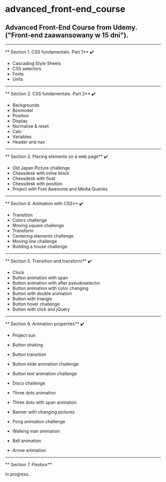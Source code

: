 # advanced_front-end_course
## Advanced Front-End Course from Udemy.  ("Front-end zaawansowany w 15 dni").

- - -

** Section 1. CSS fundamentals. Part 1** :heavy_check_mark:
* Cascading Style Sheets
* CSS selectors 
* Fonts
* Units

- - -

** Section 2. CSS fundamentals. Part 2** :heavy_check_mark:
* Backgrounds
* Boxmodel
* Position 
* Display 
* Normalize & reset
* Calc
* Variables
* Header and nav

- - -

** Section 3. Placing elements on a web page** :heavy_check_mark:
* Old Japan Picture challenge
* Chessdesk with inline block
* Chessdesk with float
* Chessdesk with position
* Project with Font Awesome and Media Queries

- - -

** Section 4. Animation with CSS** :heavy_check_mark:
* Transition
* Colors challenge
* Moving square challenge
* Transform
* Centering elements challenge
* Moving line challenge
* Building a house challenge

- - -

** Section 5. Transition and transform** :heavy_check_mark:
* Clock
* Button animation with span
* Button animation with after pseudoselector
* Button animation with color changing
* Button with double animation
* Button with triangle
* Button hover challenge
* Button with click and jQuery

- - -

** Section 6. Animation properties** :heavy_check_mark:
* Project sun
* Button shaking
* Button transition
* Button slide animation challenge
* Button text animation challenge
* Disco challenge

* Three dots animation
* Three dots with span animation
* Banner with changing pictures
* Pong animation challenge
* Walking man animation
* Bell animation
* Arrow animation

- - -

** Section 7. Flexbox**

In progress..
